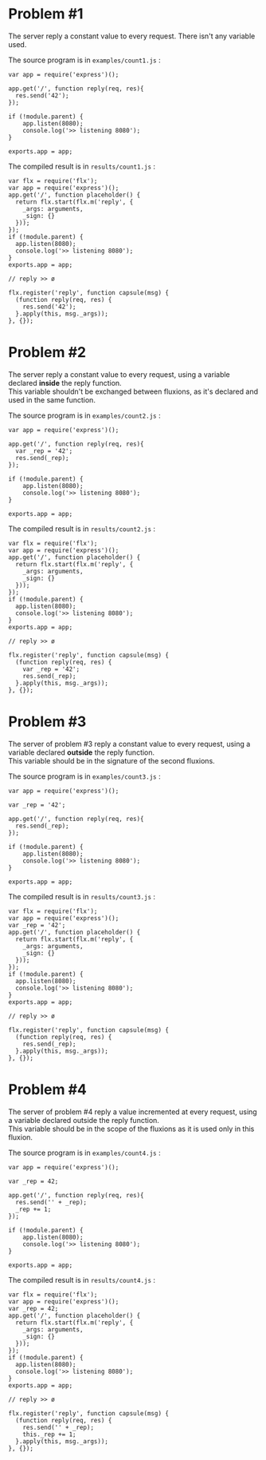 # Problem #1


The server reply a constant value to every request.
There isn't any variable used.


The source program is in `examples/count1.js` : 

```
var app = require('express')();

app.get('/', function reply(req, res){
  res.send('42');
});

if (!module.parent) {
    app.listen(8080);
    console.log('>> listening 8080');
}

exports.app = app;

```

The compiled result is in `results/count1.js` : 

```
var flx = require('flx');
var app = require('express')();
app.get('/', function placeholder() {
  return flx.start(flx.m('reply', {
    _args: arguments,
    _sign: {}
  }));
});
if (!module.parent) {
  app.listen(8080);
  console.log('>> listening 8080');
}
exports.app = app;

// reply >> ø

flx.register('reply', function capsule(msg) {
  (function reply(req, res) {
    res.send('42');
  }.apply(this, msg._args));
}, {});
```

# Problem #2


The server reply a constant value to every request,
using a variable declared **inside** the reply function.  
This variable shouldn't be exchanged between fluxions,
as it's declared and used in the same function.


The source program is in `examples/count2.js` : 

```
var app = require('express')();

app.get('/', function reply(req, res){
  var _rep = '42';
  res.send(_rep);
});

if (!module.parent) {
    app.listen(8080);
    console.log('>> listening 8080');
}

exports.app = app;

```

The compiled result is in `results/count2.js` : 

```
var flx = require('flx');
var app = require('express')();
app.get('/', function placeholder() {
  return flx.start(flx.m('reply', {
    _args: arguments,
    _sign: {}
  }));
});
if (!module.parent) {
  app.listen(8080);
  console.log('>> listening 8080');
}
exports.app = app;

// reply >> ø

flx.register('reply', function capsule(msg) {
  (function reply(req, res) {
    var _rep = '42';
    res.send(_rep);
  }.apply(this, msg._args));
}, {});
```

# Problem #3


The server of problem #3 reply a constant value to every request,
using a variable declared **outside** the reply function.  
This variable should be in the signature of the second fluxions.


The source program is in `examples/count3.js` : 

```
var app = require('express')();

var _rep = '42';

app.get('/', function reply(req, res){
  res.send(_rep);
});

if (!module.parent) {
    app.listen(8080);
    console.log('>> listening 8080');
}

exports.app = app;

```

The compiled result is in `results/count3.js` : 

```
var flx = require('flx');
var app = require('express')();
var _rep = '42';
app.get('/', function placeholder() {
  return flx.start(flx.m('reply', {
    _args: arguments,
    _sign: {}
  }));
});
if (!module.parent) {
  app.listen(8080);
  console.log('>> listening 8080');
}
exports.app = app;

// reply >> ø

flx.register('reply', function capsule(msg) {
  (function reply(req, res) {
    res.send(_rep);
  }.apply(this, msg._args));
}, {});
```

# Problem #4


The server of problem #4 reply a value incremented at every request,
using a variable declared outside the reply function.  
This variable should be in the scope of the fluxions
as it is used only in this fluxion.


The source program is in `examples/count4.js` : 

```
var app = require('express')();

var _rep = 42;

app.get('/', function reply(req, res){
  res.send('' + _rep);
  _rep += 1;
});

if (!module.parent) {
    app.listen(8080);
    console.log('>> listening 8080');
}

exports.app = app;

```

The compiled result is in `results/count4.js` : 

```
var flx = require('flx');
var app = require('express')();
var _rep = 42;
app.get('/', function placeholder() {
  return flx.start(flx.m('reply', {
    _args: arguments,
    _sign: {}
  }));
});
if (!module.parent) {
  app.listen(8080);
  console.log('>> listening 8080');
}
exports.app = app;

// reply >> ø

flx.register('reply', function capsule(msg) {
  (function reply(req, res) {
    res.send('' + _rep);
    this._rep += 1;
  }.apply(this, msg._args));
}, {});
```

